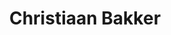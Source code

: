 ---
category: residents
layout: post
title: Christiaan Bakker
profession: spacial design 
image: /images/residents/Chris-Bakker.jpg
website: www.christiaanbakker.com
---